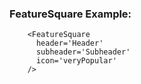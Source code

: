 ### FeatureSquare Example:

```example
    <FeatureSquare
      header='Header'
      subheader='Subheader'
      icon='veryPopular'
    />
```
